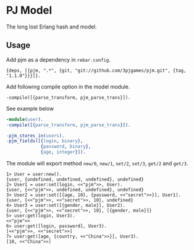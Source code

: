 # PJ Model

The long lost Erlang hash and model.

## Usage

Add pjm as a dependency in `rebar.config`.

    {deps, [{pjm, ".*", {git, "git://github.com/3pjgames/pjm.git", {tag, "1.1.0"}}}]}.

Add following compile option in the model module.

    -compile([{parse_transform, pjm_parse_trans}]).

See example below

```erlang
-module(user).
-compile([{parse_transform, pjm_parse_trans}]).

-pjm_stores_in(users).
-pjm_fields([{login, binary},
             {password, binary},
             {age, integer}]).
```

The module will export method `new/0`, `new/1`, `set/2`, `set/3`, `get/2` and
`get/3`.

```
1> User = user:new().
{user, {undefined, undefined, undefined}, undefined}
2> User1 = user:set(login, <<"pjm">>, User).
{user, {<<"pjm">>, undefined, undefined}, undefined}
3> User2 = user:set([{age, 10}, {password, <<"secret">>}], User1).
{user, {<<"pjm">>, <<"secret">>, 10}, undefined}
4> User3 = user:set([{gender, male}], User2).
{user, {<<"pjm">>, <<"secret">>, 10}, [{gender, male}]}
5> user:get(login, User3).
<<"pjm">>
6> user:get([login, password], User3).
[<<"pjm">>, <<"secret">>]
7> user:get([age, {country, <<"China">>}], User3).
[10, <<"China">>]
```



